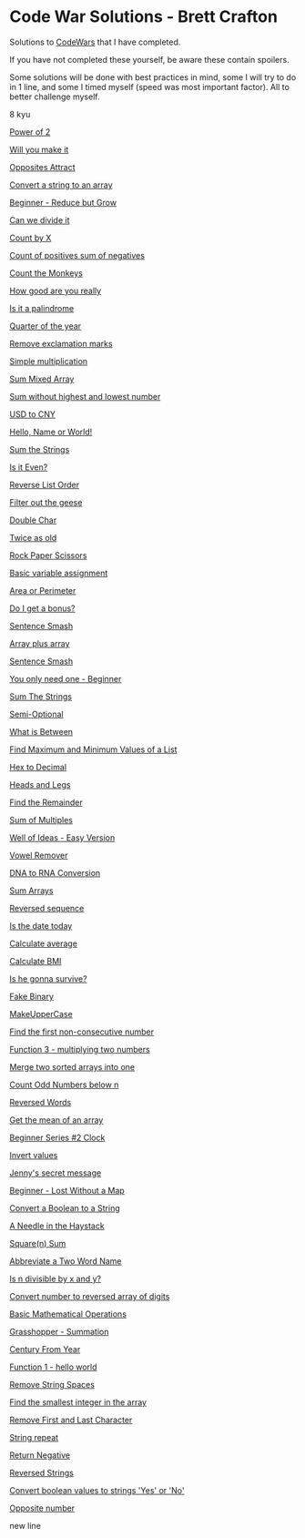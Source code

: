 # Code War Solutions - Brett Crafton
Solutions to <a target="_blank" rel="noopener noreferrer" href="https://www.codewars.com/r/muPVgA">CodeWars</a> that I have completed.<br>

If you have not completed these yourself, be aware these contain spoilers.

Some solutions will be done with best practices in mind, some I will try to do in 1 line, and some I timed myself (speed was most important factor). All to better challenge myself.

8 kyu

<a target="_blank" rel="noopener noreferrer" href="https://brettcrafton.github.io/CodeWars-JavaScript/Powers%20of%202/index.html">Power of 2</a>

<a target="_blank" rel="noopener noreferrer" href="https://brettcrafton.github.io/CodeWars-JavaScript/Will%20you%20make%20it/index.html">Will you make it</a>

<a target="_blank" rel="noopener noreferrer" href="https://brettcrafton.github.io/CodeWars-JavaScript/Opposites%20Attract/index.html">Opposites Attract</a>

<a target="_blank" rel="noopener noreferrer" href="https://brettcrafton.github.io/CodeWars-JavaScript/Convert%20a%20string%20to%20an%20array/index.html">Convert a string to an array</a>

<a target="_blank" rel="noopener noreferrer" href="https://brettcrafton.github.io/CodeWars-JavaScript/Beginner%20-%20Reduce%20but%20Grow/index.html">Beginner - Reduce but Grow</a>

<a target="_blank" rel="noopener noreferrer" href="https://brettcrafton.github.io/CodeWars-JavaScript/Can%20we%20divide%20it/index.html">Can we divide it</a>

<a target="_blank" rel="noopener noreferrer" href="https://brettcrafton.github.io/CodeWars-JavaScript/Count%20by%20X/index.html">Count by X</a>

<a target="_blank" rel="noopener noreferrer" href="https://brettcrafton.github.io/CodeWars-JavaScript/Count%20of%20positives%20sum%20of%20negatives/index.html">Count of positives sum of negatives</a>

<a target="_blank" rel="noopener noreferrer" href="https://brettcrafton.github.io/CodeWars-JavaScript/Count%20the%20Monkeys/index.html">Count the Monkeys</a>

<a target="_blank" rel="noopener noreferrer" href="https://brettcrafton.github.io/CodeWars-JavaScript/How%20good%20are%20you%20really/index.html">How good are you really</a>

<a target="_blank" rel="noopener noreferrer" href="https://brettcrafton.github.io/CodeWars-JavaScript/Is%20it%20a%20palindrome/index.html">Is it a palindrome</a>

<a target="_blank" rel="noopener noreferrer" href="https://brettcrafton.github.io/CodeWars-JavaScript/Quarter%20of%20the%20year/index.html">Quarter of the year</a>

<a target="_blank" rel="noopener noreferrer" href="https://brettcrafton.github.io/CodeWars-JavaScript/Remove%20exclamation%20marks/index.html">Remove exclamation marks</a>

<a target="_blank" rel="noopener noreferrer" href="https://brettcrafton.github.io/CodeWars-JavaScript/Simple%20multiplication/index.html">Simple multiplication</a>

<a target="_blank" rel="noopener noreferrer" href="https://brettcrafton.github.io/CodeWars-JavaScript/Sum%20Mixed%20Array/index.html">Sum Mixed Array</a>

<a target="_blank" rel="noopener noreferrer" href="https://brettcrafton.github.io/CodeWars-JavaScript/Sum%20without%20highest%20and%20lowest%20number/index.html">Sum without highest and lowest number</a>

<a target="_blank" rel="noopener noreferrer" href="https://brettcrafton.github.io/CodeWars-JavaScript/USD%20to%20CNY/index.html">USD to CNY</a>

<a target="_blank" rel="noopener noreferrer" href="https://brettcrafton.github.io/CodeWars-JavaScript/Hello%2C%20Name%20or%20World/index.html">Hello, Name or World!</a>

<a target="_blank" rel="noopener noreferrer" href="https://brettcrafton.github.io/CodeWars-JavaScript/Sum%20The%20Strings/index.html">Sum the Strings</a>

<a target="_blank" rel="noopener noreferrer" href="https://brettcrafton.github.io/CodeWars-JavaScript/Is%20it%20Even/index.html">Is it Even?</a>

<a target="_blank" rel="noopener noreferrer" href="https://brettcrafton.github.io/CodeWars-JavaScript/main/Reverse%20List%20Order/index.html">Reverse List Order</a>

<a target="_blank" rel="noopener noreferrer" href="https://brettcrafton.github.io/CodeWars-JavaScript/main/Filter%20out%20the%20geese/index.html">Filter out the geese</a>

<a target="_blank" rel="noopener noreferrer" href="https://brettcrafton.github.io/CodeWars-JavaScript/Double%20Char/index.html">Double Char</a>

<a target="_blank" rel="noopener noreferrer" href="https://brettcrafton.github.io/CodeWars-JavaScript/Twice%20as%20old/index.html">Twice as old</a>

<a target="_blank" rel="noopener noreferrer" href="https://brettcrafton.github.io/CodeWars-JavaScript/Rock%20Paper%20Scissors/index.html">Rock Paper Scissors</a>

<a target="_blank" rel="noopener noreferrer" href="https://brettcrafton.github.io/CodeWars-JavaScript/Basic%20variable%20assignment/index.html">Basic variable assignment</a>

<a target="_blank" rel="noopener noreferrer" href="https://brettcrafton.github.io/CodeWars-JavaScript/Area%20or%20Perimeter/index.html">Area or Perimeter</a>

<a target="_blank" rel="noopener noreferrer" href="https://brettcrafton.github.io/CodeWars-JavaScript/Do%20I%20get%20a%20bonus/index.html">Do I get a bonus?</a>

<a target="_blank" rel="noopener noreferrer" href="https://brettcrafton.github.io/CodeWars-JavaScript/Sentence%20Smash/index.html">Sentence Smash</a>

<a target="_blank" rel="noopener noreferrer" href="https://brettcrafton.github.io/CodeWars-JavaScript/Array%20plus%20array/index.html">Array plus array</a>

<a target="_blank" rel="noopener noreferrer" href="https://brettcrafton.github.io/CodeWars-JavaScript/Sentence%20Smash/index.html">Sentence Smash</a>

<a target="_blank" rel="noopener noreferrer" href="https://brettcrafton.github.io/CodeWars-JavaScript/You%20only%20need%20one%20-%20Beginner/index.html">You only need one - Beginner
</a>

<a target="_blank" rel="noopener noreferrer" href="https://brettcrafton.github.io/CodeWars-JavaScript/Sum%20The%20Strings/index.html">Sum The Strings</a>

<a target="_blank" rel="noopener noreferrer" href="https://brettcrafton.github.io/CodeWars-JavaScript/Semi-Optional/index.html">Semi-Optional</a>

<a target="_blank" rel="noopener noreferrer" href="https://brettcrafton.github.io/CodeWars-JavaScript/What%20is%20between/index.html">What is Between</a>

<a target="_blank" rel="noopener noreferrer" href="https://brettcrafton.github.io/CodeWars-JavaScript/Find%20Maximum%20and%20Minimum%20Values%20of%20a%20List/index.html">Find Maximum and Minimum Values of a List
</a>

<a target="_blank" rel="noopener noreferrer" href="https://brettcrafton.github.io/CodeWars-JavaScript/Hex%20to%20Decimal/index.html">Hex to Decimal</a>

<a target="_blank" rel="noopener noreferrer" href="https://brettcrafton.github.io/CodeWars-JavaScript/Heads%20and%20Legs/index.html">Heads and Legs
</a>

<a target="_blank" rel="noopener noreferrer" href="https://brettcrafton.github.io/CodeWars-JavaScript/Find%20the%20Remainder/index.html">Find the Remainder
</a>

<a target="_blank" rel="noopener noreferrer" href="https://brettcrafton.github.io/CodeWars-JavaScript/Sum%20of%20Multiples/index.html">Sum of Multiples
</a>

<a target="_blank" rel="noopener noreferrer" href="https://brettcrafton.github.io/CodeWars-JavaScript/Well%20of%20Ideas%20-%20Easy%20Version/index.html">Well of Ideas - Easy Version
</a>

<a target="_blank" rel="noopener noreferrer" href="https://brettcrafton.github.io/CodeWars-JavaScript/Vowel%20remover/index.html">Vowel Remover
</a>

<a target="_blank" rel="noopener noreferrer" href="https://brettcrafton.github.io/CodeWars-JavaScript/DNA%20to%20RNA%20Conversion/index.html">DNA to RNA Conversion</a>

<a target="_blank" rel="noopener noreferrer" href="https://brettcrafton.github.io/CodeWars-JavaScript/Sum%20Arrays/index.html">Sum Arrays</a>

<a target="_blank" rel="noopener noreferrer" href="https://brettcrafton.github.io/CodeWars-JavaScript/Reversed%20sequence/index.html">Reversed sequence</a>

<a target="_blank" rel="noopener noreferrer" href="https://brettcrafton.github.io/CodeWars-JavaScript/Is%20the%20date%20today/index.html">Is the date today</a>

<a target="_blank" rel="noopener noreferrer" href="https://brettcrafton.github.io/CodeWars-JavaScript/Calculate%20average/index.html">Calculate average</a>

<a target="_blank" rel="noopener noreferrer" href="https://brettcrafton.github.io/CodeWars-JavaScript/Calculate%20BMI/index.html">Calculate BMI</a>

<a target="_blank" rel="noopener noreferrer" href="https://brettcrafton.github.io/CodeWars-JavaScript/Is%20he%20gonna%20survive/index.html">Is he gonna survive?</a>

<a target="_blank" rel="noopener noreferrer" href="https://brettcrafton.github.io/CodeWars-JavaScript/Fake%20Binary/index.html">Fake Binary</a>

<a target="_blank" rel="noopener noreferrer" href="https://brettcrafton.github.io/CodeWars-JavaScript/MakeUpperCase/index.html">MakeUpperCase</a>

<a target="_blank" rel="noopener noreferrer" href="https://brettcrafton.github.io/CodeWars-JavaScript/Find%20the%20first%20non-consecutive%20number/index.html">Find the first non-consecutive number</a>

<a target="_blank" rel="noopener noreferrer" href="https://brettcrafton.github.io/CodeWars-JavaScript/Function%203%20-%20multiplying%20two%20numbers/index.html">Function 3 - multiplying two numbers</a>

<a target="_blank" rel="noopener noreferrer" href="https://brettcrafton.github.io/CodeWars-JavaScript/Merge%20two%20sorted%20arrays%20into%20one/index.html">Merge two sorted arrays into one</a>

<a target="_blank" rel="noopener noreferrer" href="https://brettcrafton.github.io/CodeWars-JavaScript/Count%20Odd%20Numbers%20below%20n/index.html">Count Odd Numbers below n</a>

<a target="_blank" rel="noopener noreferrer" href="https://brettcrafton.github.io/CodeWars-JavaScript/Reversed%20Words/index.html">Reversed Words</a>

<a target="_blank" rel="noopener noreferrer" href="https://brettcrafton.github.io/CodeWars-JavaScript/Get%20the%20mean%20of%20an%20array/index.html">Get the mean of an array</a>

<a target="_blank" rel="noopener noreferrer" href="https://brettcrafton.github.io/CodeWars-JavaScript/Beginner%20Series%20%232%20Clock/index.html">Beginner Series #2 Clock</a>

<a target="_blank" rel="noopener noreferrer" href="https://brettcrafton.github.io/CodeWars-JavaScript/Invert%20values/index.html">Invert values</a>

<a target="_blank" rel="noopener noreferrer" href="https://brettcrafton.github.io/CodeWars-JavaScript/Jenny's%20secret%20message/index.html">Jenny's secret message</a>

<a target="_blank" rel="noopener noreferrer" href="https://brettcrafton.github.io/CodeWars-JavaScript/Beginner%20-%20Lost%20Without%20a%20Map/index.html">Beginner - Lost Without a Map</a>

<a target="_blank" rel="noopener noreferrer" href="https://brettcrafton.github.io/CodeWars-JavaScript/Convert%20a%20Boolean%20to%20a%20String/index.html">Convert a Boolean to a String</a>

<a target="_blank" rel="noopener noreferrer" href="https://brettcrafton.github.io/CodeWars-JavaScript/A%20Needle%20in%20the%20Haystack/index.html">A Needle in the Haystack</a>

<a target="_blank" rel="noopener noreferrer" href="https://brettcrafton.github.io/CodeWars-JavaScript/Square(n)%20Sum/index.html">Square(n) Sum</a>

<a target="_blank" rel="noopener noreferrer" href="https://brettcrafton.github.io/CodeWars-JavaScript/Abbreviate%20a%20Two%20Word%20Name/index.html">Abbreviate a Two Word Name</a>

<a target="_blank" rel="noopener noreferrer" href="https://brettcrafton.github.io/CodeWars-JavaScript/Is%20n%20divisible%20by%20x%20and%20y/index.html">Is n divisible by x and y?</a>

<a target="_blank" rel="noopener noreferrer" href="https://brettcrafton.github.io/CodeWars-JavaScript/Convert%20number%20to%20reversed%20array%20of%20digits/index.html">Convert number to reversed array of digits</a>

<a target="_blank" rel="noopener noreferrer" href="https://brettcrafton.github.io/CodeWars-JavaScript/Basic%20Mathematical%20Operations/index.html">Basic Mathematical Operations</a>

<a target="_blank" rel="noopener noreferrer" href="https://brettcrafton.github.io/CodeWars-JavaScript/Grasshopper%20-%20Summation/index.html">Grasshopper - Summation</a>

<a target="_blank" rel="noopener noreferrer" href="https://brettcrafton.github.io/CodeWars-JavaScript/Century%20From%20Year/index.html">Century From Year</a>

<a target="_blank" rel="noopener noreferrer" href="https://brettcrafton.github.io/CodeWars-JavaScript/Function%201%20-%20hello%20world/index.html">Function 1 - hello world</a>

<a target="_blank" rel="noopener noreferrer" href="https://brettcrafton.github.io/CodeWars-JavaScript/Remove%20String%20Spaces/index.html">Remove String Spaces</a>

<a target="_blank" rel="noopener noreferrer" href="https://brettcrafton.github.io/CodeWars-JavaScript/Find%20the%20smallest%20integer%20in%20the%20array/index.html">Find the smallest integer in the array</a>

<a target="_blank" rel="noopener noreferrer" href="https://brettcrafton.github.io/CodeWars-JavaScript/Remove%20First%20and%20Last%20Character/index.html">Remove First and Last Character</a>

<a target="_blank" rel="noopener noreferrer" href="https://brettcrafton.github.io/CodeWars-JavaScript/String%20repeat/index.html">String repeat</a>

<a target="_blank" rel="noopener noreferrer" href="https://brettcrafton.github.io/CodeWars-JavaScript/Return%20Negative/index.html">Return Negative</a>

<a target="_blank" rel="noopener noreferrer" href="https://brettcrafton.github.io/CodeWars-JavaScript/Reversed%20Strings/index.html">Reversed Strings</a>

<a target="_blank" rel="noopener noreferrer" href="https://brettcrafton.github.io/CodeWars-JavaScript/Convert%20boolean%20values%20to%20strings%20'Yes'%20or%20'No'/index.html">Convert boolean values to strings 'Yes' or 'No'</a>

<a target="_blank" rel="noopener noreferrer" href="https://brettcrafton.github.io/CodeWars-JavaScript/Opposite%20number/index.html">Opposite number</a>

new line
